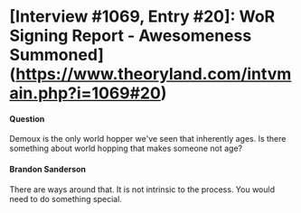 # [Interview #1069, Entry #20]: WoR Signing Report - Awesomeness Summoned](https://www.theoryland.com/intvmain.php?i=1069#20)

#### Question

Demoux is the only world hopper we've seen that inherently ages. Is there something about world hopping that makes someone not age?

#### Brandon Sanderson

There are ways around that. It is not intrinsic to the process. You would need to do something special.

